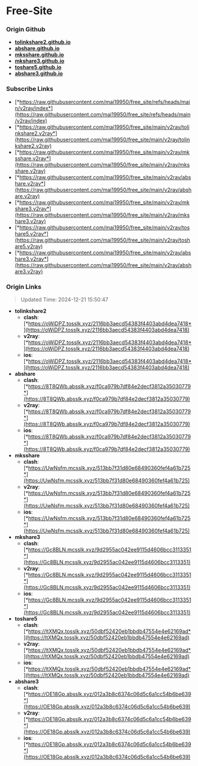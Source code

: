 # Free-Site

### Origin Github

- [**tolinkshare2.github.io**](https://github.com/tolinkshare2/tolinkshare2.github.io)
- [**abshare.github.io**](https://github.com/abshare/abshare.github.io)
- [**mksshare.github.io**](https://github.com/mksshare/mksshare.github.io)
- [**mkshare3.github.io**](https://github.com/mkshare3/mkshare3.github.io)
- [**toshare5.github.io**](https://github.com/toshare5/toshare5.github.io)
- [**abshare3.github.io**](https://github.com/abshare3/abshare3.github.io)

### Subscribe Links

- [*https://raw.githubusercontent.com/mai19950/free_site/refs/heads/main/v2ray/index*](https://raw.githubusercontent.com/mai19950/free_site/refs/heads/main/v2ray/index)
- [*https://raw.githubusercontent.com/mai19950/free_site/main/v2ray/tolinkshare2.v2ray*](https://raw.githubusercontent.com/mai19950/free_site/main/v2ray/tolinkshare2.v2ray)
- [*https://raw.githubusercontent.com/mai19950/free_site/main/v2ray/mksshare.v2ray*](https://raw.githubusercontent.com/mai19950/free_site/main/v2ray/mksshare.v2ray)
- [*https://raw.githubusercontent.com/mai19950/free_site/main/v2ray/abshare.v2ray*](https://raw.githubusercontent.com/mai19950/free_site/main/v2ray/abshare.v2ray)
- [*https://raw.githubusercontent.com/mai19950/free_site/main/v2ray/mkshare3.v2ray*](https://raw.githubusercontent.com/mai19950/free_site/main/v2ray/mkshare3.v2ray)
- [*https://raw.githubusercontent.com/mai19950/free_site/main/v2ray/toshare5.v2ray*](https://raw.githubusercontent.com/mai19950/free_site/main/v2ray/toshare5.v2ray)
- [*https://raw.githubusercontent.com/mai19950/free_site/main/v2ray/abshare3.v2ray*](https://raw.githubusercontent.com/mai19950/free_site/main/v2ray/abshare3.v2ray)

### Origin Links

> Updated Time: 2024-12-21 15:50:47

- **tolinkshare2**
  - **clash**: [*https://oWiDPZ.tosslk.xyz/2116bb3aecd54383f4403abd4dea7418*](https://oWiDPZ.tosslk.xyz/2116bb3aecd54383f4403abd4dea7418)
  - **v2ray**: [*https://oWiDPZ.tosslk.xyz/2116bb3aecd54383f4403abd4dea7418*](https://oWiDPZ.tosslk.xyz/2116bb3aecd54383f4403abd4dea7418)
  - **ios**: [*https://oWiDPZ.tosslk.xyz/2116bb3aecd54383f4403abd4dea7418*](https://oWiDPZ.tosslk.xyz/2116bb3aecd54383f4403abd4dea7418)
- **abshare**
  - **clash**: [*https://8T8QWb.absslk.xyz/f0ca979b7df84e2decf3812a35030779*](https://8T8QWb.absslk.xyz/f0ca979b7df84e2decf3812a35030779)
  - **v2ray**: [*https://8T8QWb.absslk.xyz/f0ca979b7df84e2decf3812a35030779*](https://8T8QWb.absslk.xyz/f0ca979b7df84e2decf3812a35030779)
  - **ios**: [*https://8T8QWb.absslk.xyz/f0ca979b7df84e2decf3812a35030779*](https://8T8QWb.absslk.xyz/f0ca979b7df84e2decf3812a35030779)
- **mksshare**
  - **clash**: [*https://UwNsfm.mcsslk.xyz/513bb7f31d80e68490360fef4a61b725*](https://UwNsfm.mcsslk.xyz/513bb7f31d80e68490360fef4a61b725)
  - **v2ray**: [*https://UwNsfm.mcsslk.xyz/513bb7f31d80e68490360fef4a61b725*](https://UwNsfm.mcsslk.xyz/513bb7f31d80e68490360fef4a61b725)
  - **ios**: [*https://UwNsfm.mcsslk.xyz/513bb7f31d80e68490360fef4a61b725*](https://UwNsfm.mcsslk.xyz/513bb7f31d80e68490360fef4a61b725)
- **mkshare3**
  - **clash**: [*https://Gc8BLN.mcsslk.xyz/9d2955ac042ee9115d4606bcc3113351*](https://Gc8BLN.mcsslk.xyz/9d2955ac042ee9115d4606bcc3113351)
  - **v2ray**: [*https://Gc8BLN.mcsslk.xyz/9d2955ac042ee9115d4606bcc3113351*](https://Gc8BLN.mcsslk.xyz/9d2955ac042ee9115d4606bcc3113351)
  - **ios**: [*https://Gc8BLN.mcsslk.xyz/9d2955ac042ee9115d4606bcc3113351*](https://Gc8BLN.mcsslk.xyz/9d2955ac042ee9115d4606bcc3113351)
- **toshare5**
  - **clash**: [*https://ltXMQx.tosslk.xyz/50dbf52420eb1bbdb47554e4e62169ad*](https://ltXMQx.tosslk.xyz/50dbf52420eb1bbdb47554e4e62169ad)
  - **v2ray**: [*https://ltXMQx.tosslk.xyz/50dbf52420eb1bbdb47554e4e62169ad*](https://ltXMQx.tosslk.xyz/50dbf52420eb1bbdb47554e4e62169ad)
  - **ios**: [*https://ltXMQx.tosslk.xyz/50dbf52420eb1bbdb47554e4e62169ad*](https://ltXMQx.tosslk.xyz/50dbf52420eb1bbdb47554e4e62169ad)
- **abshare3**
  - **clash**: [*https://OE18Gp.absslk.xyz/012a3b8c6374c06d5c6a1cc54b6be639*](https://OE18Gp.absslk.xyz/012a3b8c6374c06d5c6a1cc54b6be639)
  - **v2ray**: [*https://OE18Gp.absslk.xyz/012a3b8c6374c06d5c6a1cc54b6be639*](https://OE18Gp.absslk.xyz/012a3b8c6374c06d5c6a1cc54b6be639)
  - **ios**: [*https://OE18Gp.absslk.xyz/012a3b8c6374c06d5c6a1cc54b6be639*](https://OE18Gp.absslk.xyz/012a3b8c6374c06d5c6a1cc54b6be639)
